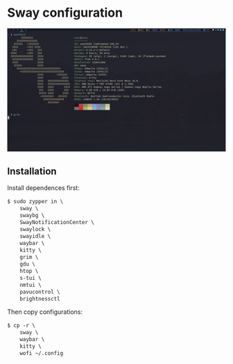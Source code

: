 # Sway configuration

![alt tag](https://raw.githubusercontent.com/acerv/sway_config/main/openSUSE.png)

## Installation

Install dependences first:

```shell
$ sudo zypper in \
    sway \
    swaybg \
    SwayNotificationCenter \
    swaylock \
    swayidle \
    waybar \
    kitty \
    grim \
    gdu \
    htop \
    s-tui \
    nmtui \
    pavucontrol \
    brightnessctl
```

Then copy configurations:

```shell
$ cp -r \
    sway \
    waybar \
    kitty \
    wofi ~/.config
```
